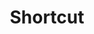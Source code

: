 ---
title: Shortcut
description: >-
  Shortcut allows teams to collaborate, plan, and visualize work. Users can track and manage tasks through stories, milestones, epics, and iterations.
opinion: >-
  It has the following strengths:
  
  - Its free plan offers a lot of features although some important ones such as reports are not available

  - It is flexible and supports both kanban or Scrum

  - Supprots customizable filters that can be shared

  - It is easy to setup and learn

  It has the following weaknesses:

  - Some advanced features are hidden and not easy to access and figure out (Ex:  ticket templates)

link: 
  - https://www.shortcut.com/
ring: adopt
quadrant: tools
businessModel:
  - saas
projectIds:
  - attend
  - diana-health
  - cumulus
  - capable-health
---